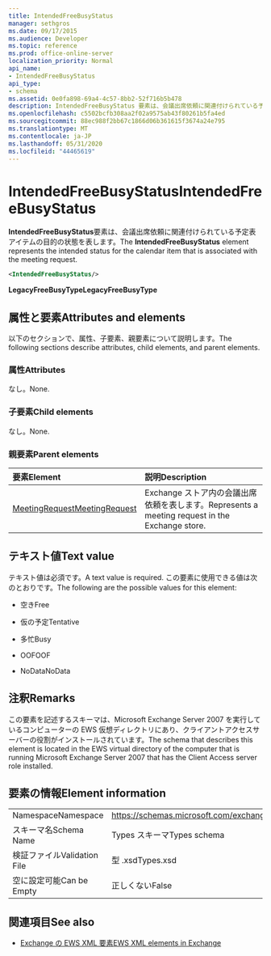 ```yaml
---
title: IntendedFreeBusyStatus
manager: sethgros
ms.date: 09/17/2015
ms.audience: Developer
ms.topic: reference
ms.prod: office-online-server
localization_priority: Normal
api_name:
- IntendedFreeBusyStatus
api_type:
- schema
ms.assetid: 0e0fa898-69a4-4c57-8bb2-52f716b5b478
description: IntendedFreeBusyStatus 要素は、会議出席依頼に関連付けられている予定表アイテムの目的の状態を表します。
ms.openlocfilehash: c5502bcfb308aa2f02a9575ab43f80261b5fa4ed
ms.sourcegitcommit: 88ec988f2bb67c1866d06b361615f3674a24e795
ms.translationtype: MT
ms.contentlocale: ja-JP
ms.lasthandoff: 05/31/2020
ms.locfileid: "44465619"
---
```

# <a name="intendedfreebusystatus"></a><span data-ttu-id="5a53f-103">IntendedFreeBusyStatus</span><span class="sxs-lookup"><span data-stu-id="5a53f-103">IntendedFreeBusyStatus</span></span>

<span data-ttu-id="5a53f-104">**IntendedFreeBusyStatus**要素は、会議出席依頼に関連付けられている予定表アイテムの目的の状態を表します。</span><span class="sxs-lookup"><span data-stu-id="5a53f-104">The **IntendedFreeBusyStatus** element represents the intended status for the calendar item that is associated with the meeting request.</span></span> 
  
```xml
<IntendedFreeBusyStatus/>
```

 <span data-ttu-id="5a53f-105">**LegacyFreeBusyType**</span><span class="sxs-lookup"><span data-stu-id="5a53f-105">**LegacyFreeBusyType**</span></span>
## <a name="attributes-and-elements"></a><span data-ttu-id="5a53f-106">属性と要素</span><span class="sxs-lookup"><span data-stu-id="5a53f-106">Attributes and elements</span></span>

<span data-ttu-id="5a53f-107">以下のセクションで、属性、子要素、親要素について説明します。</span><span class="sxs-lookup"><span data-stu-id="5a53f-107">The following sections describe attributes, child elements, and parent elements.</span></span>
  
### <a name="attributes"></a><span data-ttu-id="5a53f-108">属性</span><span class="sxs-lookup"><span data-stu-id="5a53f-108">Attributes</span></span>

<span data-ttu-id="5a53f-109">なし。</span><span class="sxs-lookup"><span data-stu-id="5a53f-109">None.</span></span>
  
### <a name="child-elements"></a><span data-ttu-id="5a53f-110">子要素</span><span class="sxs-lookup"><span data-stu-id="5a53f-110">Child elements</span></span>

<span data-ttu-id="5a53f-111">なし。</span><span class="sxs-lookup"><span data-stu-id="5a53f-111">None.</span></span>
  
### <a name="parent-elements"></a><span data-ttu-id="5a53f-112">親要素</span><span class="sxs-lookup"><span data-stu-id="5a53f-112">Parent elements</span></span>

|<span data-ttu-id="5a53f-113">**要素**</span><span class="sxs-lookup"><span data-stu-id="5a53f-113">**Element**</span></span>|<span data-ttu-id="5a53f-114">**説明**</span><span class="sxs-lookup"><span data-stu-id="5a53f-114">**Description**</span></span>|
|:-----|:-----|
|[<span data-ttu-id="5a53f-115">MeetingRequest</span><span class="sxs-lookup"><span data-stu-id="5a53f-115">MeetingRequest</span></span>](meetingrequest.md) <br/> |<span data-ttu-id="5a53f-116">Exchange ストア内の会議出席依頼を表します。</span><span class="sxs-lookup"><span data-stu-id="5a53f-116">Represents a meeting request in the Exchange store.</span></span>  <br/> |
   
## <a name="text-value"></a><span data-ttu-id="5a53f-117">テキスト値</span><span class="sxs-lookup"><span data-stu-id="5a53f-117">Text value</span></span>

<span data-ttu-id="5a53f-118">テキスト値は必須です。</span><span class="sxs-lookup"><span data-stu-id="5a53f-118">A text value is required.</span></span> <span data-ttu-id="5a53f-119">この要素に使用できる値は次のとおりです。</span><span class="sxs-lookup"><span data-stu-id="5a53f-119">The following are the possible values for this element:</span></span>
  
- <span data-ttu-id="5a53f-120">空き</span><span class="sxs-lookup"><span data-stu-id="5a53f-120">Free</span></span>
    
- <span data-ttu-id="5a53f-121">仮の予定</span><span class="sxs-lookup"><span data-stu-id="5a53f-121">Tentative</span></span>
    
- <span data-ttu-id="5a53f-122">多忙</span><span class="sxs-lookup"><span data-stu-id="5a53f-122">Busy</span></span>
    
- <span data-ttu-id="5a53f-123">OOF</span><span class="sxs-lookup"><span data-stu-id="5a53f-123">OOF</span></span>
    
- <span data-ttu-id="5a53f-124">NoData</span><span class="sxs-lookup"><span data-stu-id="5a53f-124">NoData</span></span>
    
## <a name="remarks"></a><span data-ttu-id="5a53f-125">注釈</span><span class="sxs-lookup"><span data-stu-id="5a53f-125">Remarks</span></span>

<span data-ttu-id="5a53f-126">この要素を記述するスキーマは、Microsoft Exchange Server 2007 を実行しているコンピューターの EWS 仮想ディレクトリにあり、クライアントアクセスサーバーの役割がインストールされています。</span><span class="sxs-lookup"><span data-stu-id="5a53f-126">The schema that describes this element is located in the EWS virtual directory of the computer that is running Microsoft Exchange Server 2007 that has the Client Access server role installed.</span></span>
  
## <a name="element-information"></a><span data-ttu-id="5a53f-127">要素の情報</span><span class="sxs-lookup"><span data-stu-id="5a53f-127">Element information</span></span>

|||
|:-----|:-----|
|<span data-ttu-id="5a53f-128">Namespace</span><span class="sxs-lookup"><span data-stu-id="5a53f-128">Namespace</span></span>  <br/> |https://schemas.microsoft.com/exchange/services/2006/types  <br/> |
|<span data-ttu-id="5a53f-129">スキーマ名</span><span class="sxs-lookup"><span data-stu-id="5a53f-129">Schema Name</span></span>  <br/> |<span data-ttu-id="5a53f-130">Types スキーマ</span><span class="sxs-lookup"><span data-stu-id="5a53f-130">Types schema</span></span>  <br/> |
|<span data-ttu-id="5a53f-131">検証ファイル</span><span class="sxs-lookup"><span data-stu-id="5a53f-131">Validation File</span></span>  <br/> |<span data-ttu-id="5a53f-132">型 .xsd</span><span class="sxs-lookup"><span data-stu-id="5a53f-132">Types.xsd</span></span>  <br/> |
|<span data-ttu-id="5a53f-133">空に設定可能</span><span class="sxs-lookup"><span data-stu-id="5a53f-133">Can be Empty</span></span>  <br/> |<span data-ttu-id="5a53f-134">正しくない</span><span class="sxs-lookup"><span data-stu-id="5a53f-134">False</span></span>  <br/> |
   
## <a name="see-also"></a><span data-ttu-id="5a53f-135">関連項目</span><span class="sxs-lookup"><span data-stu-id="5a53f-135">See also</span></span>



- [<span data-ttu-id="5a53f-136">Exchange の EWS XML 要素</span><span class="sxs-lookup"><span data-stu-id="5a53f-136">EWS XML elements in Exchange</span></span>](ews-xml-elements-in-exchange.md)

